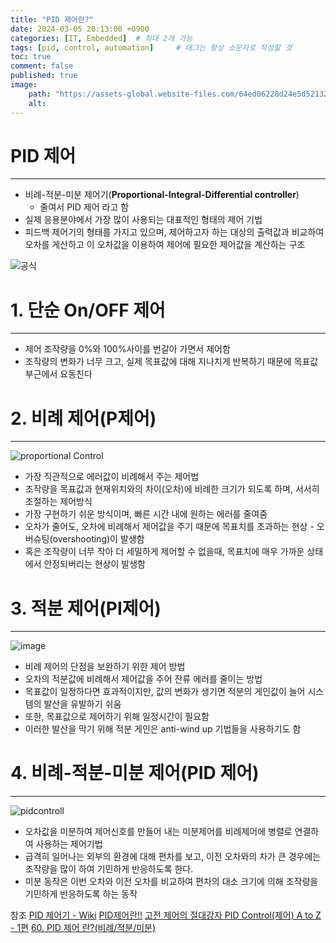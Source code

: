 ```yaml
---
title: "PID 제어란?"
date: 2024-03-05 20:13:00 +0900
categories: [IT, Embedded]  # 최대 2개 가능
tags: [pid, control, automation]     # 태그는 항상 소문자로 작성할 것
toc: true
comment: false
published: true
image:
    path: "https://assets-global.website-files.com/64ed06228d24e5d52132b49f/64edfa644cf457e21d628e17_64ecb5a1f70f5bb498e7aa4a_PID-Controller-Explained.png" 
    alt: 
---
```


# PID 제어
---

- 비례-적분-미분 제어기(**Proportional-Integral-Differential controller**)
	- 줄여서 PID 제어 라고 함
- 실제 응용분야에서 가장 많이 사용되는 대표적인 형태의 제어 기법
- 피드백 제어기의 형태를 가지고 있으며, 제어하고자 하는 대상의 출력값과 비교하여 오차를 게산하고 이 오차값을 이용하여 제어에 필요한 제어값을 계산하는 구조

![공식](https://wikimedia.org/api/rest_v1/media/math/render/svg/82e28e130699d4c7e795046f5b44b729a8e48e86)

# 1. 단순 On/OFF 제어
---

- 제어 조작량을 0%와 100%사이를 번갈아 가면서 제어함
- 조작량의 변화가 너무 크고, 실제 목표값에 대해 지나치게 반복하기 때문에 목표값 부근에서 요동친다

# 2. 비례 제어(P제어)
---

![proportional Control](https://i.ytimg.com/vi/E0rdLQLMZdA/maxresdefault.jpg)
- 가장 직관적으로 에러값이 비례해서 주는 제어법
- 조작량을 목표값과 현재위치와의 차이(오차)에 비례한 크기가 되도록 하며, 서서히 조절하는 제어방식
- 가장 구현하기 쉬운 방식이며, 빠른 시간 내에 원하는 에러를 줄여줌
- 오차가 줄어도, 오차에 비례해서 제어값을 주기 때문에 목표치를 초과하는 현상 - 오버슈팅(overshooting)이 발생함
- 혹은 조작량이 너무 작아 더 세밀하게 제어할 수 없을때, 목표치에 매우 가까운 상태에서 안정되버리는 현상이 발생함

# 3. 적분 제어(PI제어)
---

![image](https://github.com/jinhg0214/jinhg0214.github.io/assets/70011316/afb71d64-d9df-4c1e-a548-7acdff82f337)

- 비례 제어의 단점을 보완하기 위한 제어 방법
- 오차의 적분값에 비례해서 제어값을 주어 잔류 에러를 줄이는 방법
- 목표값이 일정하다면 효과적이지만, 값의 변화가 생기면 적분의 게인값이 늘어 시스템의 발산을 유발하기 쉬움
- 또한, 목표값으로 제어하기 위해 일정시간이 필요함
- 이러한 발산을 막기 위해 적분 게인은 anti-wind up 기법들을 사용하기도 함

# 4. 비례-적분-미분 제어(PID 제어)
---

![pidcontroll](https://upload.wikimedia.org/wikipedia/commons/3/33/PID_Compensation_Animated.gif)
- 오차값을 미분하여 제어신호를 만들어 내는 미분제어를 비례제어에 병렬로 연결하여 사용하는 제어기법
- 급격히 일어나는 외부의 환경에 대해 편차를 보고, 이전 오차와의 차가 큰 경우에는 조작량을 많이 하여 기민하게 반응하도록 한다.
- 미분 동작은 이번 오차와 이전 오차를 비교하여 편차의 대소 크기에 의해 조작량을 기민하게 반응하도록 하는 동작




참조
[PID 제어기 - Wiki](https://ko.wikipedia.org/wiki/PID_%EC%A0%9C%EC%96%B4%EA%B8%B0)
[PID제어란!!](https://blog.naver.com/sppe12/110085291875)
[고전 제어의 절대강자 PID Control(제어) A to Z - 1편](https://hyein-robotics.tistory.com/entry/%EA%B3%A0%EC%A0%84-%EC%A0%9C%EC%96%B4%EC%9D%98-%EC%A0%88%EB%8C%80-%EA%B0%95%EC%9E%90-PID-Control%EC%A0%9C%EC%96%B4-A-to-Z-1-%ED%8E%B8)
[60. PID 제어 란?(비례/적분/미분)](https://m.blog.naver.com/jsrhim516/222015965919)
